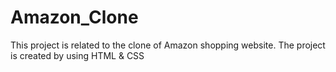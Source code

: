 # Amazon_Clone
This project is related to the clone of Amazon shopping website.
The project is created by using HTML & CSS
